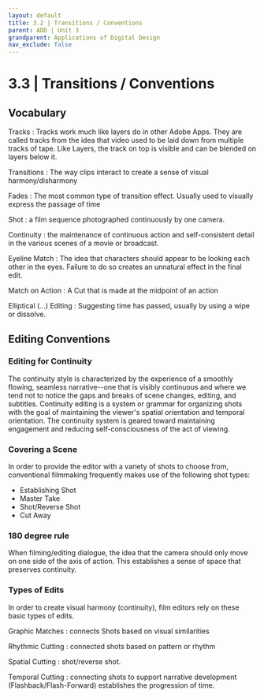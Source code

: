 ```yaml
---
layout: default
title: 3.2 | Transitions / Conventions
parent: ADD | Unit 3
grandparent: Applications of Digital Design
nav_exclude: false
---
```

# 3.3 | Transitions / Conventions

## Vocabulary

Tracks
: Tracks work much like layers do in other Adobe Apps. They are called tracks from the idea that video used to be laid down from multiple tracks of tape.
Like Layers, the track on top is visible and can be blended on layers below it.

Transitions
: The way clips interact to create a sense of visual harmony/disharmony

Fades
: The most common type of transition effect. Usually used to visually express the passage of time

Shot
: a film sequence photographed continuously by one camera.

Continuity
: the maintenance of continuous action and self-consistent detail in the various scenes of a movie or broadcast.

Eyeline Match
: The idea that characters should appear to be looking each other in the eyes. Failure to do so creates an unnatural effect in the final edit.

Match on Action
: A Cut that is made at the midpoint of an action

Elliptical (...) Editing
: Suggesting time has passed, usually by using a wipe or dissolve.

## Editing Conventions

### Editing for Continuity
The continuity style is characterized by the experience of a smoothly flowing, seamless narrative--one that is visibly continuous and where we tend not to notice the gaps and breaks of scene changes, editing, and subtitles. Continuity editing is a system or grammar for organizing shots with the goal of maintaining the viewer's spatial orientation and temporal orientation. The continuity system is geared toward maintaining engagement and reducing self-consciousness of the act of viewing.

### Covering a Scene
In order to provide the editor with a variety of shots to choose from, conventional filmmaking frequently makes use of the following shot types:
- Establishing Shot
- Master Take
- Shot/Reverse Shot
- Cut Away

### 180 degree rule
When filming/editing dialogue, the idea that the camera should only move on one side of the axis of action. This establishes a sense of space that preserves continuity.

### Types of Edits
In order to create visual harmony (continuity), film editors rely on these basic types of edits.

Graphic Matches
: connects Shots based on visual similarities

Rhythmic Cutting
: connected shots based on pattern or rhythm

Spatial Cutting
: shot/reverse shot.

Temporal Cutting
: connecting shots to support narrative development (Flashback/Flash-Forward) establishes the progression of time.


